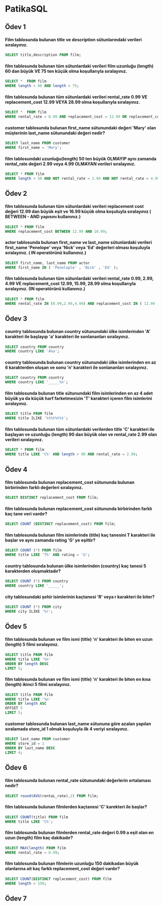 # PatikaSQL
## <p id = 'Ödev 1' > Ödev 1 </p> 
#### Film tablosunda bulunan title ve description sütunlarındaki verileri sıralayınız.
~~~sql
SELECT title,description FROM film;
~~~~
#### film tablosunda bulunan tüm sütunlardaki verileri film uzunluğu (length) 60 dan büyük VE 75 ten küçük olma koşullarıyla sıralayınız.
~~~~sql
SELECT *  FROM film
WHERE length > 60 AND length < 75;
~~~~
#### film tablosunda bulunan tüm sütunlardaki verileri rental_rate 0.99 VE replacement_cost 12.99 VEYA 28.99 olma koşullarıyla sıralayınız.
~~~~sql
SELECT *  FROM film
WHERE rental_rate = 0.99 AND replacement_cost = 12.99 OR replacement_cost = 28.99
~~~~
#### customer tablosunda bulunan first_name sütunundaki değeri 'Mary' olan müşterinin last_name sütunundaki değeri nedir?
~~~~sql
SELECT last_name FROM customer
WHERE first_name = 'Mary';
~~~~
#### film tablosundaki uzunluğu(length) 50 ten büyük OLMAYIP aynı zamanda rental_rate değeri 2.99 veya 4.99 OLMAYAN verileri sıralayınız.
~~~~sql
SELECT * FROM film
WHERE length < 50 AND NOT rental_rate = 2.99 AND NOT rental_rate = 4.99;
~~~~
## <p id = 'Ödev 2' > Ödev 2 </p> 
#### film tablosunda bulunan tüm sütunlardaki verileri replacement cost değeri 12.99 dan büyük eşit ve 16.99 küçük olma koşuluyla sıralayınız ( BETWEEN - AND yapısını kullanınız.)
~~~~sql
SELECT * FROM film
WHERE replacement_cost BETWEEN 12.99 AND 16.99;
~~~~
#### actor tablosunda bulunan first_name ve last_name sütunlardaki verileri first_name 'Penelope' veya 'Nick' veya 'Ed' değerleri olması koşuluyla sıralayınız. ( IN operatörünü kullanınız.)
~~~~sql
SELECT first_name, last_name FROM actor
WHERE first_name IN ( 'Penelople' , 'Nick' , 'Ed' );
~~~~
#### film tablosunda bulunan tüm sütunlardaki verileri rental_rate 0.99, 2.99, 4.99 VE replacement_cost 12.99, 15.99, 28.99 olma koşullarıyla sıralayınız. (IN operatörünü kullanınız.)
~~~~sql
SELECT * FROM film
WHERE rental_rate IN (0.99,2.99,4.99) AND replacement_cost IN ( 12.99 , 15.99 , 28.99 );
~~~~
## <p id = 'Ödev 3' > Ödev 3 </p>
#### country tablosunda bulunan country sütunundaki ülke isimlerinden 'A' karakteri ile başlayıp 'a' karakteri ile sonlananları sıralayınız.
~~~~sql
SELECT country FROM country
WHERE country LIKE 'A%a';
~~~~
#### country tablosunda bulunan country sütunundaki ülke isimlerinden en az 6 karakterden oluşan ve sonu 'n' karakteri ile sonlananları sıralayınız.
~~~~sql
SELECT country FROM country
WHERE country LIKE '_____%n';
~~~~
#### film tablosunda bulunan title sütunundaki film isimlerinden en az 4 adet büyük ya da küçük harf farketmesizin 'T' karakteri içeren film isimlerini sıralayınız.
~~~~sql
SELECT title FROM film
WHERE title ILIKE '%t%t%t%t';
~~~~
#### film tablosunda bulunan tüm sütunlardaki verilerden title 'C' karakteri ile başlayan ve uzunluğu (length) 90 dan büyük olan ve rental_rate 2.99 olan verileri sıralayınız.
~~~~sql
SELECT * FROM film
WHERE title LIKE 'C%' AND length > 90 AND rental_rate = 2.99;
~~~~
## <p id = 'Ödev 4' > Ödev 4 </p>
#### film tablosunda bulunan replacement_cost sütununda bulunan birbirinden farklı değerleri sıralayınız.
~~~~sql
SELECT DISTINCT replacement_cost FROM film;
~~~~
#### film tablosunda bulunan replacement_cost sütununda birbirinden farklı kaç tane veri vardır? 
~~~~sql
SELECT COUNT (DISTINCT replacement_cost) FROM film;
~~~~
#### film tablosunda bulunan film isimlerinde (title) kaç tanesini T karakteri ile başlar ve aynı zamanda rating 'G' ye eşittir?
~~~~sql
SELECT COUNT (*) FROM film
WHERE title LIKE 'T%' AND rating = 'G';
~~~~
#### country tablosunda bulunan ülke isimlerinden (country) kaç tanesi 5 karakterden oluşmaktadır?
~~~~sql
SELECT COUNT (*) FROM country
WHERE country LIKE '_____';
~~~~
#### city tablosundaki şehir isimlerinin kaçtanesi 'R' veya r karakteri ile biter?
~~~~sql
SELECT COUNT (*) FROM city
WHERE city ILIKE '%r';
~~~~
## <p id = 'Ödev 5' > Ödev 5 </p>
#### film tablosunda bulunan ve film ismi (title) 'n' karakteri ile biten en uzun (length) 5 filmi sıralayınız.
~~~~sql
SELECT title FROM film 
WHERE title LIKE '%n'
ORDER BY length DESC
LIMIT 5;
~~~~
#### film tablosunda bulunan ve film ismi (title) 'n' karakteri ile biten en kısa (length) ikinci 5 filmi sıralayınız.
~~~~sql
SELECT title FROM film 
WHERE title LIKE '%n'
ORDER BY length ASC
OFFSET 5
LIMIT 5;
~~~~
#### customer tablosunda bulunan last_name sütununa göre azalan yapılan sıralamada store_id 1 olmak koşuluyla ilk 4 veriyi sıralayınız.
~~~~sql
SELECT last_name FROM customer 
WHERE store_id = 1
ORDER BY last_name DESC
LIMIT 4;
~~~~
## <p id = 'Ödev 6' > Ödev 6 </p>
#### film tablosunda bulunan rental_rate sütunundaki değerlerin ortalaması nedir?
~~~~sql
SELECT round(AVG(rentaL_rate),2) FROM film; 
~~~~
#### film tablosunda bulunan filmlerden kaçtanesi 'C' karekteri ile başlar?
~~~~sql
SELECT COUNT(title) FROM film 
WHERE title LIKE 'C%';
~~~~
#### film tablosunda bulunan filmlerden rental_rate değeri 0.99 a eşit olan en uzun (length) film kaç dakikadır?
~~~~sql
SELECT MAX(length) FROM film
WHERE rental_rate = 0.99;
~~~~
#### film tablosunda bulunan filmlerin uzunluğu 150 dakikadan büyük olanlarına ait kaç farklı replacement_cost değeri vardır?
~~~~sql
SELECT COUNT(DISTINCT replacement_cost) FROM film
WHERE length > 150;
~~~~
## <p id = 'Ödev 7' > Ödev 7 </p>
#### 
~~~~sql

~~~~
